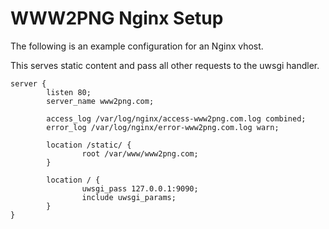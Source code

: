 # WWW2PNG Nginx Setup

The following is an example configuration for an Nginx vhost.

This serves static content and pass all other requests to the uwsgi handler.

```
server {
        listen 80;
        server_name www2png.com;

        access_log /var/log/nginx/access-www2png.com.log combined;
        error_log /var/log/nginx/error-www2png.com.log warn;

        location /static/ {
                root /var/www/www2png.com;
        }

        location / {
                uwsgi_pass 127.0.0.1:9090;
                include uwsgi_params;
        }
}

```